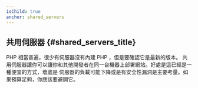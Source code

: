 ```yaml
---
isChild: true
anchor: shared_servers
---
```


## 共用伺服器 {#shared_servers_title}

PHP 相當普遍，很少有伺服器沒有內建 PHP ，但是要確認它是最新的版本。 共用伺服器讓你可以讓你和其他開發者在同一台機器上部署網站。好處是這已經是一種便宜的方式，壞處是
伺服器的負載可能下降或是有安全性漏洞是主要考量。如果預算足夠，你應該要避開它。
